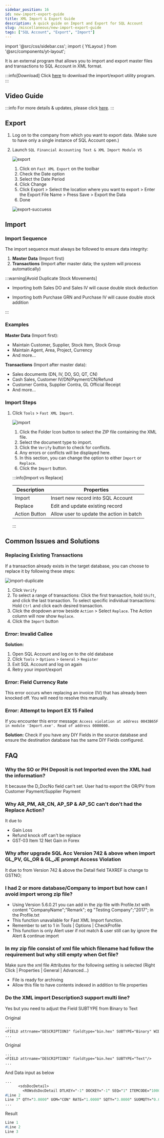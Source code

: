```yaml
---
sidebar_position: 16
id: new-import-export-guide
title: XML Import & Export Guide
description: A quick guide on Import and Export for SQL Account
slug: /miscellaneous/new-import-export-guide
tags: ["SQL Account", "Export", "Import"]
---
```


import '@src/css/sidebar.css';
import { YtLayout } from '@src/components/yt-layout';

It is an external program that allows you to import and export master files and transactions to SQL Account in XML format.

:::info[Download]
Click [here](https://download.sql.com.my/customer/Fairy/SQLAccTxtXMLImp-setup.exe) to download the import/export utility program.
:::

## Video Guide

<YtLayout
    videoId="V7eLIA7L0qY"
/>

:::info
For more details & updates, please click [here](https://wiki.sql.com.my/wiki/SQL_XML_Import).
:::

## Export

1. Log on to the company from which you want to export data. (Make sure to have only a single instance of SQL Account open.)
2. Launch `SQL Financial Accounting Text & XML Import Module V5`

   ![export](../../static/img/miscellaneous/import-export-guide/export2.png)

   1. Click on `Fast XML Export` on the toolbar
   2. Check the Date option
   3. Select the Date Period
   4. Click Change
   5. Click Export > Select the location where you want to export > Enter the Export File Name > Press Save > Export the Data
   6. Done

   ![export-succuess](../../static/img/miscellaneous/import-export-guide/export-success.png)

## Import

### Import Sequence

The import sequence must always be followed to ensure data integrity:

1. **Master Data** (Import first)
2. **Transactions** (Import after master data; the system will process automatically)

:::warning[Avoid Duplicate Stock Movements]

- Importing both Sales DO and Sales IV will cause double stock deduction

- Importing both Purchase GRN and Purchase IV will cause double stock addition

:::

### Examples

**Master Data** (Import first):

- Maintain Customer, Supplier, Stock Item, Stock Group
- Maintain Agent, Area, Project, Currency
- And more...

**Transactions** (Import after master data):

- Sales documents (DN, IV, DO, SO, QT, CN)
- Cash Sales, Customer IV/DN/Payment/CN/Refund
- Customer Contra, Supplier Contra, GL Official Receipt
- And more...

### Import Steps

1. Click `Tools` > `Fast XML Import`.

   ![import](../../static/img/miscellaneous/import-export-guide/import.png)

   1. Click the Folder Icon button to select the ZIP file containing the XML file.
   2. Select the document type to import.
   3. Click the `Verify` button to check for conflicts.
   4. Any errors or conflicts will be displayed here.
   5. In this section, you can change the option to either `Import` or `Replace`.
   6. Click the `Import` button.

   :::info[Import vs Replace]

   | Description | Properties |
   |-------------|------------|
   | Import | Insert new record into SQL Account |
   | Replace | Edit and update existing record |
   | Action Button | Allow user to update the action in batch |

   :::

## Common Issues and Solutions

### Replacing Existing Transactions

If a transaction already exists in the target database, you can choose to replace it by following these steps:

   ![import-duplicate](../../static/img/miscellaneous/import-export-guide/import-duplicate.png)

   1. Click `Verify`
   2. To select a range of transactions: Click the first transaction, hold `Shift`, and click the last transaction.
      To select specific individual transactions: Hold `Ctrl` and click each desired transaction.
   3. Click the dropdown arrow beside `Action` > Select `Replace`. The Action column will now show `Replace`.
   4. Click the `Import` button

### Error: Invalid Callee

**Solution:**

1. Open SQL Account and log on to the old database
2. Click `Tools` > `Options` > `General` > `Register`
3. Exit SQL Account and log on again
4. Retry your import/export

### Error: Field Currency Rate

This error occurs when replacing an invoice (IV) that has already been knocked off. You will need to resolve this manually.

### Error: Attempt to Import EX 15 Failed

If you encounter this error message:
`Access violation at address 0043B65F in module 'Import.exe'. Read of address 0000000.`

**Solution:**
Check if you have any DIY Fields in the source database and ensure the destination database has the same DIY Fields configured.

## FAQ
### Why the SO or PH Deposit is not Imported even the XML had the information?
It because the D_DocNo field can't set. User had to export the OR/PV from Customer Payment/Supplier Payment

### Why AR_PM, AR_CN, AP_SP & AP_SC can't don't had the Replace Action?
It due to
- Gain Loss
- Refund knock off can't be replace
- GST-03 Item 12 Net Gain in Forex

### Why after upgrade SQL Acc Version 742 & above when import GL_PV, GL_OR & GL_JE prompt Access Violation
It due to from Version 742 & above the Detail field TAXREF is change to GSTNO;

### I had 2 or more database/Company to import but how can I avoid import wrong zip file?
- Using Version 5.6.0.21 you can add in the zip file with Profile.txt with content "CompanyName";"Remark";
eg "Testing Company";"2017"; in the Profile.txt
- This function unavailable for Fast XML Import function.
- Remember to set to 1 in Tools | Options | CheckProfile
- This function is only Alert user if not match & user still can by ignore the Alert & continue import

### In my zip file consist of xml file which filename had follow the requirement but why still empty when Get file?
Make sure the xml file Attributes for the following setting is selected (Right Click | Properties | General | Advanced...)
- File is ready for archiving
- Allow this file to have contents indexed in addition to file properties

### Do the XML import Description3 support multi line?
Yes but you need to adjust the Field SUBTYPE from Binary to Text

Original
```pascal
...
<FIELD attrname="DESCRIPTION3" fieldtype="bin.hex" SUBTYPE="Binary" WIDTH="8"/>
...
```

Original
```pascal
...
<FIELD attrname="DESCRIPTION3" fieldtype="bin.hex" SUBTYPE="Text"/>
...
```

And Data input as below
```pascal
...
      <sdsDocDetail>
        <ROWsdsDocDetail DTLKEY="-1" DOCKEY="-1" SEQ="1" ITEMCODE="1000679600" LOCATION="----" BATCH="" PROJECT="----" DESCRIPTION="Batch for Diamond" DESCRIPTION3="Line 1
#Line 2
Line 3" QTY="3.0000" UOM="CON" RATE="1.0000" SQTY="3.0000" SUOMQTY="0.0000" UNITPRICE="7.90000000" DELIVERYDATE="20190425" DISC="" TAX="" TARIFF="" TAXAMT="0.00" LOCALTAXAMT="0.00" TAXINCLUSIVE="0" AMOUNT="1747.52" LOCALAMOUNT="1747.52" TAXABLEAMT="1747.52" ACCOUNT="500-000" PRINTABLE="T" TRANSFERABLE="T" INITIALPURCHASECOST="0.00" CHANGED="F">
...
```

Result
```pascal
Line 1
#Line 2
Line 3
```